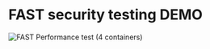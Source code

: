 # FAST security testing DEMO

![FAST Performance test (4 containers)](https://github.com/416e64726579/perf_FAST/workflows/FAST%20DEMO%20testing%20(4%20containers)/badge.svg)
